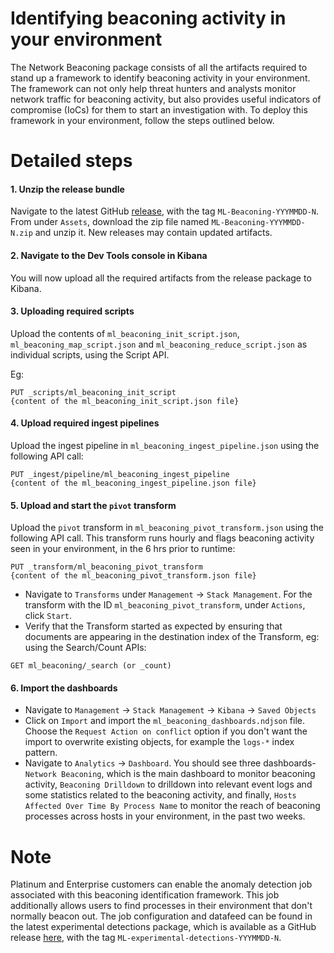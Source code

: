 # Identifying beaconing activity in your environment

The Network Beaconing package consists of all the artifacts required to stand up a framework to identify beaconing activity in your environment. The framework can not only help threat hunters and analysts monitor network traffic for beaconing activity, but also provides useful indicators of compromise (IoCs) for them to start an investigation with. 
To deploy this framework in your environment, follow the steps outlined below.

# Detailed steps

#### 1. Unzip the release bundle

Navigate to the latest GitHub [release](https://github.com/elastic/detection-rules/releases), with the tag `ML-Beaconing-YYYMMDD-N`. From under `Assets`, download the zip file named `ML-Beaconing-YYYMMDD-N.zip` and unzip it. New releases may contain updated artifacts.

#### 2. Navigate to the Dev Tools console in Kibana

You will now upload all the required artifacts from the release package to Kibana.
#### 3. Uploading required scripts

Upload the contents of `ml_beaconing_init_script.json`, `ml_beaconing_map_script.json` and `ml_beaconing_reduce_script.json` as individual scripts, using the Script API.

Eg:

```
PUT _scripts/ml_beaconing_init_script
{content of the ml_beaconing_init_script.json file}
```

#### 4. Upload required ingest pipelines

Upload the ingest pipeline in `ml_beaconing_ingest_pipeline.json` using the following API call:


```
PUT _ingest/pipeline/ml_beaconing_ingest_pipeline
{content of the ml_beaconing_ingest_pipeline.json file}
```

#### 5. Upload and start the `pivot` transform

Upload the `pivot` transform in `ml_beaconing_pivot_transform.json` using the following API call. This transform runs hourly and flags beaconing activity seen in your environment, in the 6 hrs prior to runtime:


```
PUT _transform/ml_beaconing_pivot_transform
{content of the ml_beaconing_pivot_transform.json file}
```

* Navigate to `Transforms` under `Management` -> `Stack Management`. For the transform with the ID `ml_beaconing_pivot_transform`, under `Actions`, click `Start`. 
* Verify that the Transform started as expected by ensuring that documents are appearing in the destination index of the Transform, eg: using the Search/Count APIs:


```
GET ml_beaconing/_search (or _count)
```

#### 6. Import the dashboards

* Navigate to `Management` -> `Stack Management` -> `Kibana` -> `Saved Objects`
* Click on `Import` and import the `ml_beaconing_dashboards.ndjson` file. Choose the `Request Action on conflict` option if you don't want the import to overwrite existing objects, for example the `logs-*` index pattern. 
* Navigate to `Analytics` -> `Dashboard`. You should see three dashboards- `Network Beaconing`, which is the main dashboard to monitor beaconing activity, `Beaconing Drilldown` to drilldown into relevant event logs and some statistics related to the beaconing activity, and finally, `Hosts Affected Over Time By Process Name` to monitor the reach of beaconing processes across hosts in your environment, in the past two weeks.

# Note

Platinum and Enterprise customers can enable the anomaly detection job associated with this beaconing identification framework. This job additionally allows users to find processes in their environment that don't normally beacon out. The job configuration and datafeed can be found in the latest experimental detections package, which is available as a GitHub release [here](https://github.com/elastic/detection-rules/releases), with the tag `ML-experimental-detections-YYYMMDD-N`.
